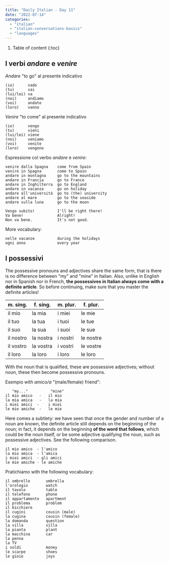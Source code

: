 ```yaml
---
title: "Daily Italian - Day 11"
date: "2022-07-14"
categories: 
  - "italian"
  - "italian-conversations-basics"
  - "languages"
---
```


1. Table of content
{:toc}


## I verbi _andare_ e _venire_

_Andare_ "to go" al presente indicativo
```
(io)      vado
(tu)      vai
(lui/lei) va
(noi)     andiamo
(voi)     andate
(loro)    vanno
```

_Venire_ "to come" al presente indicativo
```
(io)      vengo
(tu)      vieni
(lui/lei) viene
(noi)     veniamo
(voi)     venite
(loro)    vengono
```

Espressione col verbo _andare_ e _venire_:
```
venire dalla Spagna    come from Spain
venire in Spagna       come to Spain
andare in montagna     go to the mountains
andare in Francia      go to France
andare in Inghilterra  go to England
andare in vacanza      go on holiday
andare all'università  go to (the) university
andare al mare         go to the seaside
andare sulla luna      go to the moon

Vengo subito!          I'll be right there!
Va bene!               Alright!
Non va bene.           It's not good.
```

More vocabulary:
```
nelle vacanze          during the holidays  
ogni anno              every year
```

## I possessivi

The possessive pronouns and adjectives share the same form, that is there is no difference between "my" and "mine" in Italian. Also, unlike in English nor in Spanish nor in French, **the possessives in Italian always come with a definite article**. So before continuing, make sure that you master the definite articles!

| m. sing. | f. sing. | m. plur. | f. plur. |
| - | - | - | - |
| il mio   |  la mia  |   i miei    | le mie |
| il tuo   |  la tua  |   i tuoi    | le tue |
| il suo   |  la sua  |   i suoi    | le sue |
| il nostro | la nostra | i nostri  | le nostre |
| il vostro | la vostra | i vostri  | le vostre |
| il loro   | la loro   | i loro    | le loro |

With the noun that is qualified, these are possessive adjectives; without noun, these then become possessive pronouns.

Esempio with _amico/a_ "(male/female) friend":
```
   "my..."          "mine"
il mio amico   -   il mio
la mia amica   -   la mia
i miei amici  -    i miei
le mie amiche  -   le mie
```

Here comes a subtlety: we have seen that once the gender and number of a noun are known, the definite article still depends on the beginning of the noun; in fact, it depends on the beginning **of the word that follows**, which could be the noun itself, or be some adjective qualifying the noun, such as possessive adjectives. See the following comparison.
```
il mio amico  - l'amico
la mio amica  - l'amica
i miei amici  - gli amici
le mie amiche - le amiche
```

Pratichiamo with the following vocabulary:
```
il ombrello       umbrella
l'orologio        watch
il tavolo         table
il telefono       phone
il appartamento   apartment
il problema       problem
il bicchiere
il cugini         cousin (male)
la cugina         cousin (female)
la domanda        question
la villa          villa
la pianta         plant
la macchina       car
la penna
la TV
i soldi           money
le scarpe         shoes
le gioie          joys
```